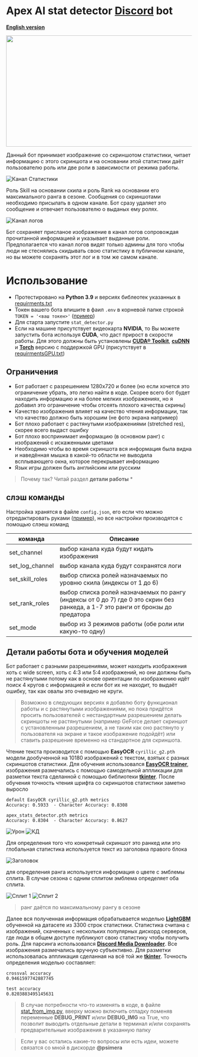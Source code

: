 # Apex AI stat detector [Discord] bot

**[English version](README.MD)**

<img src="images/effect.png" width="560" height="302"/>

Данный бот принимает изображение со скриншотом статистики, читает информацию с этого скриншота и на основании этой статистики даёт пользователю роль или две роли в зависимости от режима работы.

![Канал Статистики](images\\stat_channel.png)

Роль Skill на основании скила и роль Rank на основании его максимального ранга в сезоне.
Сообщения со скриншотами необходимо присылать в одном канале. Бот сразу удаляет это сообщение и отвечает пользователю о выданых ему ролях.

![Канал логов](images\\log_channel.png)

Бот сохраняет присланое изображение в канал логов сопровождая прочитанной информацией и указывает выданные роли. Предполагается что канал логов видят только админы для того чтобы люди не стеснялись скидывать свою статистику в публичном канале, но вы можете сохранять этот лог и в том же самом канале.


# Использование

- Протестировано на **Python 3.9** и версиях библеотек указанных в [requirments.txt](requirments.txt)
- Токен вашего бота впишите в фаил `.env` в корневой папке строкой `TOKEN = '<ваш токен>'` ([пример](.env.example))
- Для старта запустите `stat_detector.py`
- Если на машине присутствует видеокарта **NVIDIA**, то Вы можете запустить бота используя **CUDA**, что даст прирост в скорости работы. Для этого должны быть установлены **[CUDA® Toolkit]**, **[cuDNN]** и **[Torch]** версию с поддержкой GPU (присутствует в [requirmentsGPU.txt](requirmentsGPU.txt))

## Ограничения

- Бот работает с разрешением 1280x720 и более (но если хочется это ограничение убрать, это легко найти в коде. Скорее всего бот будет находить информацию и на более мелких изображениях, но я добавил это ограничение чтобы отсеять плохого качества скрины)
- Качество изображения влияет на качество чтения информации, так что качество должно быть хорошим (не фото экрана например)
- Бот плохо работает с растянутыми изображениями (stretched res), скорее всего выдаст ошибку
- Бот плохо воспринимает информацию (в основном ранг) с изображений с искаженными цветами
- Необходимо чтобы во время скриншота вся информация была видна и наведённая мышка в какой-то области не выводила всплывающего окна, которое перекрывает информацию
- Язык игры должен быть английским или русским

> Почему так? Читай раздел **детали работы** *

## слэш команды
Настройка хранятся в файле `config.json`, его если что можно отредактировать руками ([пример](config_example.json)), но все настройки производятся с помощью слэеш команд

| команда  | Описание                       |
|----------   |--------------------------------|
| set_channel | выбор канала куда будут кидать изображения |
| set_log_channel | выбор канала куда будут сохранятся логи |
| set_skill_roles | выбор списка ролей назначаемых по уровню скила (индексы от 1 до 6) |
| set_rank_roles | выбор списка ролей назначаемых по рангу (индексы от 0 до 7) где 0 это скрин без ранкеда, а 1-7 это ранги от бронзы до предатора |
| set_mode | выбор из 3 режимов работы (обе роли или какую-то одну) |


## Детали работы бота и обучения моделей

Бот работает с разными разрешениями, может находить изображения хоть с wide screen, хоть с 4:3 или 5:4 изображений, но они должны быть не растянутыми потому как в основе ориентации по изображению идёт поиск 4 кругов с информацией и если бот их не находит, то выдаёт ошибку, так как овалы это очевидно не круги. 
> Возможно в следующих версиях я добавлю боту функционал работы и с растянутыми изображениями, но пока придётся просить пользователей с нестандартным разрешением делать скриншоты не растянутыми (например GeForce делает скриншот с установленным разрешением, а не таким как оно растянуто у пользователя на экране и такое изображение подойдёт) или ставить разрешение временно на стандартное для скриншота.

Чтение текста производится с помощью **EasyOCR** `cyrillic_g2.pth` модели дообученной на 10180 изображений с текстом, взятых с разных скриншотов статистики.
Для обучения использовался **[EasyOCR trainer]**, изображения размечались с помощью самодельной аппликации для разметки текста сделанной с помощью библиотеки **[tkinter]**. После обучения точность чтения шрифта со скриншотов статистики заметно выросло

```
default EasyOCR cyrillic_g2.pth metrics
Accuracy: 0.5933  - Character Accuracy: 0.8308

apex_stats_detector.pth metrics
Accuracy: 0.8304  - Character Accuracy: 0.8627
```
![Урон](images\\damage-annot.png)
![КД](images\\kd-annot.png)

Для определения того что конкретный скриншот это ранкед или это глобальная статистика используется текст из заголовка правого блока

![Заголовок](images\\title-annot.png)

для определения ранга используется информация о цвете с эмблемы сплита. В случае сезона с одним сплитом эмблема определяет оба сплита.

![Сплит 1](images\\split_1.png)
![Сплит 2](images\\split_2.png)

> ранг даётся по максимальному рангу в сезоне

Далее вся полученная информация обрабатывается моделью **[LightGBM]** обученной на датасете из 3300 строк статистики. Статистика считана с изображений, скаченных с нескольких популярных дискорд серверов, где люди в общем доступе публикуют свою статистику чтобы получить роль. Для парсинга использовался **[Discord Media Downloader]**. Все изображения размечались вручную субъективно. Для разметки использовалась аппликация сделанная на всё той же **[tkinter]**. Точность определения моделью составляет:
```
crossval accuracy
0.9461597742887745

test accuracy
0.8203883495145631
```

> В случае потребности что-то изменять в коде, в файле [stat_from_img.py](stat_from_img.py), вверху можно включить отладку поменяв переменные **DEBUG_PRINT** и/или **DEBUG_IMG** на True, что позволит выводить отдельные детали в терминал и/или сохранять предварительные изображения в указанную папку

> Если у вас остались какие-то вопросы или есть идеи, можете связатся со мной в дискорде **@psimera** 

[Discord]: https://discordapp.com/
[DiscordDevelopers]: https://discordapp.com/developers/applications/
[CUDA® Toolkit]: https://developer.nvidia.com/cuda-toolkit
[cuDNN]: https://developer.nvidia.com/cudnn
[Torch]: https://pytorch.org/get-started/locally/
[EasyOCR trainer]: https://github.com/JaidedAI/EasyOCR
[tkinter]: https://docs.python.org/3/library/tkinter.html
[LightGBM]: https://lightgbm.readthedocs.io/en/stable/
[Discord Media Downloader]: https://github.com/gageirwin/Discord-Media-Downloader
